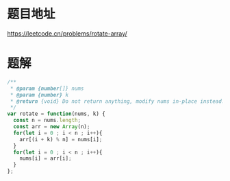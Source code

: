 # 题目地址
https://leetcode.cn/problems/rotate-array/

# 题解
```js
/**
 * @param {number[]} nums
 * @param {number} k
 * @return {void} Do not return anything, modify nums in-place instead.
 */
var rotate = function(nums, k) {
  const n = nums.length;
  const arr = new Array(n);
  for(let i = 0 ; i < n ; i++){
    arr[(i + k) % n] = nums[i];
  }
  for(let i = 0 ; i < n ; i++){
    nums[i] = arr[i];
  }
};
```